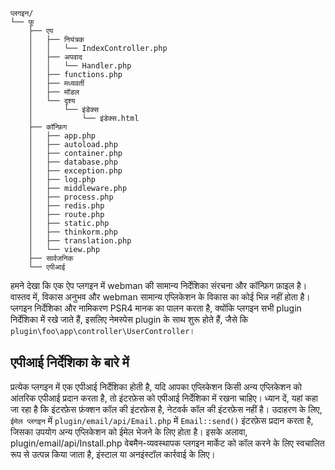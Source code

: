```
प्लगइन/
└── फू
    ├── एप
    │   ├── नियंत्रक
    │   │   └── IndexController.php
    │   ├── अपवाद
    │   │   └── Handler.php
    │   ├── functions.php
    │   ├── मध्यवर्ती
    │   ├── मॉडल
    │   └── दृश्य
    │       └── इंडेक्स
    │           └── इंडेक्स.html
    ├── कॉन्फ़िग
    │   ├── app.php
    │   ├── autoload.php
    │   ├── container.php
    │   ├── database.php
    │   ├── exception.php
    │   ├── log.php
    │   ├── middleware.php
    │   ├── process.php
    │   ├── redis.php
    │   ├── route.php
    │   ├── static.php
    │   ├── thinkorm.php
    │   ├── translation.php
    │   └── view.php
    ├── सार्वजनिक
    └── एपीआई
```

हमने देखा कि एक ऐप प्लगइन में webman की सामान्य निर्देशिका संरचना और कॉन्फ़िग फ़ाइल है। वास्तव में, विकास अनुभव और webman सामान्य एप्लिकेशन के विकास का कोई भिन्न नहीं होता है। प्लगइन निर्देशिका और नामिकरण PSR4 मानक का पालन करता है, क्योंकि प्लगइन सभी plugin निर्देशिका में रखे जाते हैं, इसलिए नेमस्पेस plugin के साथ शुरू होते हैं, जैसे कि `plugin\foo\app\controller\UserController`।

## एपीआई निर्देशिका के बारे में
प्रत्येक प्लगइन में एक एपीआई निर्देशिका होती है, यदि आपका एप्लिकेशन किसी अन्य एप्लिकेशन को आंतरिक एपीआई प्रदान करता है, तो इंटरफ़ेस को एपीआई निर्देशिका में रखना चाहिए। ध्यान दें, यहां कहा जा रहा है कि इंटरफ़ेस फ़ंक्शन कॉल की इंटरफ़ेस है, नेटवर्क कॉल की इंटरफ़ेस नहीं है। उदाहरण के लिए, `ईमेल प्लगइन` में `plugin/email/api/Email.php` में `Email::send()` इंटरफ़ेस प्रदान करता है, जिसका उपयोग अन्य एप्लिकेशन को ईमेल भेजने के लिए होता है। इसके अलावा, plugin/email/api/Install.php वेबमैन-व्यवस्थापक प्लगइन मार्केट को कॉल करने के लिए स्वचालित रूप से उत्पन्न किया जाता है, इंस्टाल या अनइंस्टॉल कार्रवाई के लिए।
